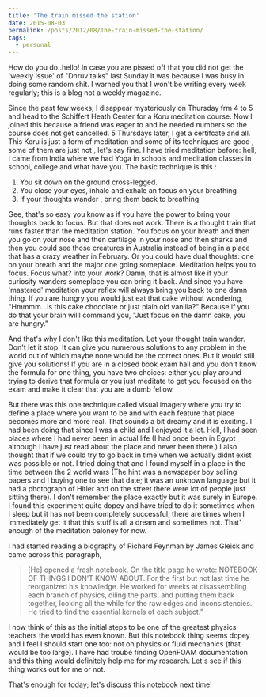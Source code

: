 ```yaml
---
title: 'The train missed the station'
date: 2015-08-03
permalink: /posts/2012/08/The-train-missed-the-station/
tags:
  - personal
---
```


How do you do..hello! In case you are pissed off that you did not get the 'weekly issue' of "Dhruv talks" last Sunday it was because I was busy in doing some random shit. I warned you that I won't be writing every week regularly; this is a blog not a weekly magazine.

Since the past few weeks, I disappear mysteriously on Thursday frm 4 to 5 and head to the Schiffert Heath Center for a Koru meditation course. Now I joined this because a friend was eager to and he needed numbers so the course does not get cancelled. 5 Thursdays later, I get a certifcate and all. This Koru is just a form of meditation and some of its techniques are good , some of them are just not , let's say fine.
I have tried meditation before: hell, I came from India where we had Yoga in schools and meditation classes in school, college and what have you. The basic technique is this :

1. You sit down on the ground cross-legged.
2. You close your eyes, inhale and exhale an focus on your breathing
3. If your thoughts wander , bring them back to breathing.

Gee, that's so easy you know as if you have the power to bring your thoughts back to focus. But that does not work. There is a thought train that runs faster than the meditation station. You focus on your breath and then you go on your nose and then cartilage in your nose and then sharks and then you could see those creatures in Australia instead of being in a place that has a crazy weather in February. Or you could have dual thoughts: one on your breath and the major one going someplace. Meditation helps you to focus. Focus what? into your work? Damn, that is almost like if your curiosity wanders someplace you can bring it back. And since you have 'mastered' meditation your reflex will always bring you back to one damn thing. If you are hungry you would just eat that cake without wondering, "Hmmmm...is this cake chocolate or just plain old vanilla?" Because if you do that your brain willl command you, "Just focus on the damn cake, you are hungry."

And that's why I don't like this meditation. Let your thought train wander. Don't let it stop. It can give you numerous solutions to any problem in the world out of which maybe none would be the correct ones. But it would still give you solutions! If you are in a closed book exam hall and you don't know the formula for one thing, you have two choices: either you play around trying to derive that formula or you just meditate to get you focused on the exam and make it clear that you are a dumb fellow. 
 
But there was this one technique called visual imagery where you try to define a place where you want to be and with each feature that place becomes more and more real. That sounds a bit dreamy and it is exciting. I had been doing that since I was a child and I enjoyed it a lot. Hell, I had seen places where I had never been in actual life (I had once been in Egypt although I have just read about the place and never been there.) I also thought that if we could try to go back in time when we actually didnt exist was possible or not. I tried doing that and I found myself in a place in the time between the 2 world wars (The hint was a newspaper boy selling papers and I buying one to see that date; it was an unknown language but it had a photograph of Hitler and on the street there were  lot of people just sitting there). I don't remember the place exactly but it was surely in Europe. I found this experiment quite dopey and have tried to do it sometimes when I sleep but it has not been completely successful; there are times when I immediately get it that this stuff is all a dream and sometimes not. That' enough of the meditation baloney for now.

I had started reading a biography of Richard Feynman by James Gleick and came across this paragraph,
> [He] opened a fresh notebook. On the title page he wrote: NOTEBOOK OF THINGS I DON’T KNOW ABOUT. For the first but not last time he reorganized his knowledge. He worked for weeks at disassembling each branch of physics, oiling the parts, and putting them back together, looking all the while for the raw edges and inconsistencies. He tried to find the essential kernels of each subject.”

I now think of this as the initial steps to be one of the greatest physics teachers the world has even known. But this notebook thing seems dopey and I feel I should start one too: not on physics or fluid mechanics (that would be too large). I have had troube finding OpenFOAM documentation and this thing would definitely help me for my research. Let's see if this thing works out for me or not.

That's enough for today; let's discuss this notebook next time!

